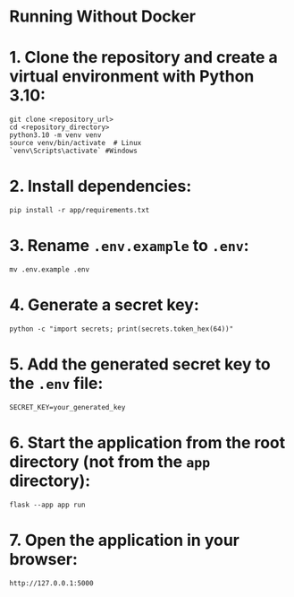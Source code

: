 # Running Without Docker

# 1. Clone the repository and create a virtual environment with Python 3.10:
```shell
git clone <repository_url>
cd <repository_directory>
python3.10 -m venv venv
source venv/bin/activate  # Linux
`venv\Scripts\activate` #Windows
```
# 2. Install dependencies:
```shell
pip install -r app/requirements.txt
```
# 3. Rename `.env.example` to `.env`:
```shell
mv .env.example .env
```
# 4. Generate a secret key:
```shell
python -c "import secrets; print(secrets.token_hex(64))"
```
# 5. Add the generated secret key to the `.env` file:
```shell
SECRET_KEY=your_generated_key
```
# 6. Start the application from the root directory (not from the `app` directory):
```shell
flask --app app run
```
# 7. Open the application in your browser:
```shell
http://127.0.0.1:5000
```
